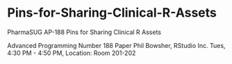 # Pins-for-Sharing-Clinical-R-Assets
PharmaSUG AP-188 Pins for Sharing Clinical R Assets

Advanced Programming
Number 188
Paper
Phil Bowsher, RStudio Inc.
Tues, 4:30 PM - 4:50 PM, Location: Room 201-202
